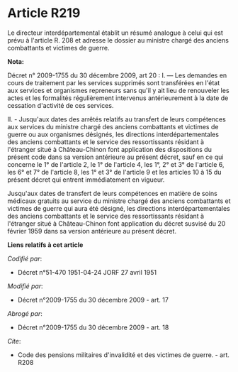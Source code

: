 # Article R219

Le directeur interdépartemental établit un résumé analogue à celui qui est prévu à l'article R. 208 et adresse le dossier au
ministre chargé des anciens combattants et victimes de guerre.

**Nota:**

Décret n° 2009-1755 du 30 décembre 2009, art 20 : I. ― Les demandes en cours de traitement par les services supprimés sont
transférées en l'état aux services et organismes repreneurs sans qu'il y ait lieu de renouveler les actes et les formalités
régulièrement intervenus antérieurement à la date de cessation d'activité de ces services.

II. - Jusqu'aux dates des arrêtés relatifs au transfert de leurs compétences aux services du ministre chargé des anciens
combattants et victimes de guerre ou aux organismes désignés, les directions interdépartementales des anciens combattants et
le service des ressortissants résidant à l'étranger situé à Château-Chinon font application des dispositions du présent code
dans sa version antérieure au présent décret, sauf en ce qui concerne le 1° de l'article 2, le 1° de l'article 4, les 1°, 2°
et 3° de l'article 6, les 6° et 7° de l'article 8, les 1° et 3° de l'article 9 et les articles 10 à 15 du présent décret qui
entrent immédiatement en vigueur.

Jusqu'aux dates de transfert de leurs compétences en matière de soins médicaux gratuits au service du ministre chargé des
anciens combattants et victimes de guerre qui aura été désigné, les directions interdépartementales des anciens combattants
et le service des ressortissants résidant à l'étranger situé à Château-Chinon font application du décret susvisé du 20
février 1959 dans sa version antérieure au présent décret.

**Liens relatifs à cet article**

_Codifié par_:

  - Décret n°51-470 1951-04-24 JORF 27 avril 1951

_Modifié par_:

  - Décret n°2009-1755 du 30 décembre 2009 - art. 17

_Abrogé par_:

  - Décret n°2009-1755 du 30 décembre 2009 - art. 18

_Cite_:

  - Code des pensions militaires d'invalidité et des victimes de guerre. - art. R208
